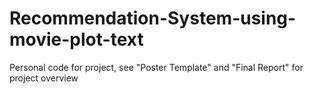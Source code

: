 # Recommendation-System-using-movie-plot-text
Personal code for project, see "Poster Template" and "Final Report" for project overview
